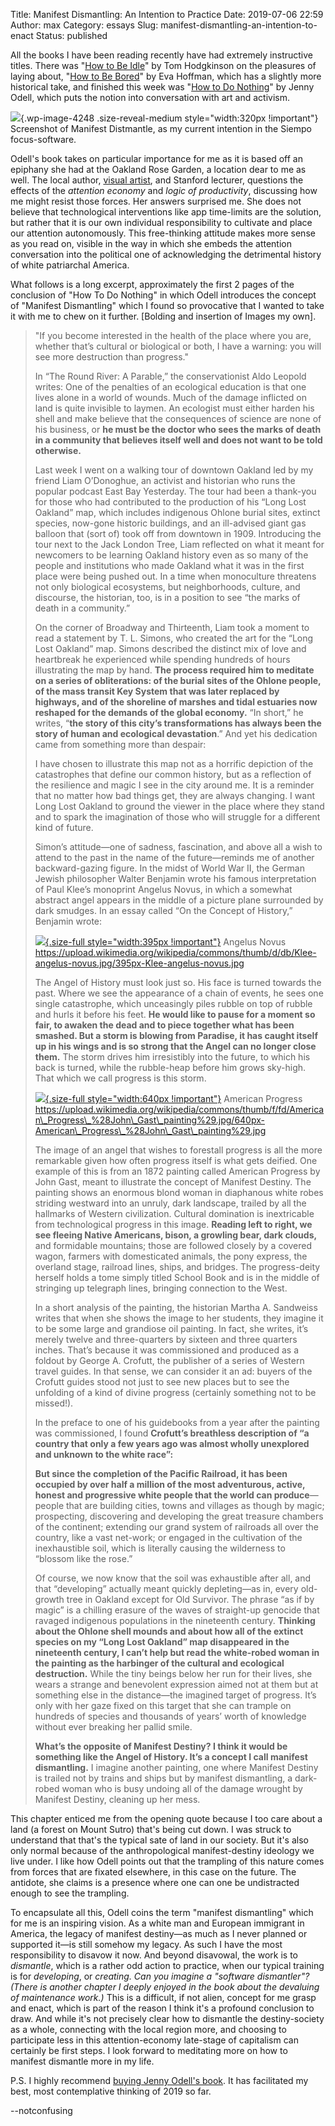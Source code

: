 Title: Manifest Dismantling: An Intention to Practice
Date: 2019-07-06 22:59
Author: max
Category: essays
Slug: manifest-dismantling-an-intention-to-enact
Status: published

All the books I have been reading recently have had extremely instructive titles. There was "[How to Be Idle](https://www.goodreads.com/book/show/623922.How_to_Be_Idle)" by Tom Hodgkinson on the pleasures of laying about, "[How to Be Bored](https://www.goodreads.com/book/show/27870870-how-to-be-bored)" by Eva Hoffman, which has a slightly more historical take, and finished this week was "[How to Do Nothing](https://www.goodreads.com/book/show/42771901-how-to-do-nothing)" by Jenny Odell, which puts the notion into conversation with art and activism.

![]({static}/images/uploads/2019/07/Screenshot-3-Jul-2019-10_27_46.png){.wp-image-4248 .size-reveal-medium style="width:320px !important"} Screenshot of Manifest Distmantle, as my current intention in the Siempo focus-software.

Odell's book takes on particular importance for me as it is based off an epiphany she had at the Oakland Rose Garden, a location dear to me as well. The local author, [visual artist](http://jennyodell.com/satellite.html), and Stanford lecturer, questions the effects of the *attention* *economy* and *logic of productivity*, discussing how me might resist those forces. Her answers surprised me. She does not believe that technological interventions like app time-limits are the solution, but rather that it is our own individual responsibility to cultivate and place our attention autonomously. This free-thinking attitude makes more sense as you read on, visible in the way in which she embeds the attention conversation into the political one of acknowledging the detrimental history of white patriarchal America.

What follows is a long excerpt, approximately the first 2 pages of the conclusion of "How To Do Nothing" in which Odell introduces the concept of "Manifest Dismantling" which I found so provocative that I wanted to take it with me to chew on it further. \[Bolding and insertion of Images my own\].

> "If you become interested in the health of the place where you are, whether that’s cultural or biological or both, I have a warning: you will see more destruction than progress."
>
> In “The Round River: A Parable,” the conservationist Aldo Leopold writes: One of the penalties of an ecological education is that one lives alone in a world of wounds. Much of the damage inflicted on land is quite invisible to laymen. An ecologist must either harden his shell and make believe that the consequences of science are none of his business, or **he must be the doctor who sees the marks of death in a community that believes itself well and does not want to be told otherwise.**
>
> Last week I went on a walking tour of downtown Oakland led by my friend Liam O’Donoghue, an activist and historian who runs the popular podcast East Bay Yesterday. The tour had been a thank-you for those who had contributed to the production of his “Long Lost Oakland” map, which includes indigenous Ohlone burial sites, extinct species, now-gone historic buildings, and an ill-advised giant gas balloon that (sort of) took off from downtown in 1909. Introducing the tour next to the Jack London Tree, Liam reflected on what it meant for newcomers to be learning Oakland history even as so many of the people and institutions who made Oakland what it was in the first place were being pushed out. In a time when monoculture threatens not only biological ecosystems, but neighborhoods, culture, and discourse, the historian, too, is in a position to see “the marks of death in a community.”
>
> On the corner of Broadway and Thirteenth, Liam took a moment to read a statement by T. L. Simons, who created the art for the “Long Lost Oakland” map. Simons described the distinct mix of love and heartbreak he experienced while spending hundreds of hours illustrating the map by hand. **The process required him to meditate on a series of obliterations: of the burial sites of the Ohlone people, of the mass transit Key System that was later replaced by highways, and of the shoreline of marshes and tidal estuaries now reshaped for the demands of the global economy.** “In short,” he writes, “**the story of this city’s transformations has always been the story of human and ecological devastation**.” And yet his dedication came from something more than despair:
>
> I have chosen to illustrate this map not as a horrific depiction of the catastrophes that define our common history, but as a reflection of the resilience and magic I see in the city around me. It is a reminder that no matter how bad things get, they are always changing. I want Long Lost Oakland to ground the viewer in the place where they stand and to spark the imagination of those who will struggle for a different kind of future.
>
> Simon’s attitude—one of sadness, fascination, and above all a wish to attend to the past in the name of the future—reminds me of another backward-gazing figure. In the midst of World War II, the German Jewish philosopher Walter Benjamin wrote his famous interpretation of Paul Klee’s monoprint Angelus Novus, in which a somewhat abstract angel appears in the middle of a picture plane surrounded by dark smudges. In an essay called “On the Concept of History,” Benjamin wrote:
>
> [![](https://upload.wikimedia.org/wikipedia/commons/thumb/d/db/Klee-angelus-novus.jpg/395px-Klee-angelus-novus.jpg){.size-full style="width:395px !important"}](https://upload.wikimedia.org/wikipedia/commons/thumb/d/db/Klee-angelus-novus.jpg/395px-Klee-angelus-novus.jpg) Angelus Novus https://upload.wikimedia.org/wikipedia/commons/thumb/d/db/Klee-angelus-novus.jpg/395px-Klee-angelus-novus.jpg
>
> The Angel of History must look just so. His face is turned towards the past. Where we see the appearance of a chain of events, he sees one single catastrophe, which unceasingly piles rubble on top of rubble and hurls it before his feet. **He would like to pause for a moment so fair, to awaken the dead and to piece together what has been smashed. But a storm is blowing from Paradise, it has caught itself up in his wings and is so strong that the Angel can no longer close them.** The storm drives him irresistibly into the future, to which his back is turned, while the rubble-heap before him grows sky-high. That which we call progress is this storm.
>
> [![](https://upload.wikimedia.org/wikipedia/commons/thumb/f/fd/American_Progress_%28John_Gast_painting%29.jpg/640px-American_Progress_%28John_Gast_painting%29.jpg){.size-full style="width:640px !important"}](https://upload.wikimedia.org/wikipedia/commons/thumb/f/fd/American_Progress_%28John_Gast_painting%29.jpg/640px-American_Progress_%28John_Gast_painting%29.jpg) American Progress https://upload.wikimedia.org/wikipedia/commons/thumb/f/fd/American\_Progress\_%28John\_Gast\_painting%29.jpg/640px-American\_Progress\_%28John\_Gast\_painting%29.jpg
>
> The image of an angel that wishes to forestall progress is all the more remarkable given how often progress itself is what gets deified. One example of this is from an 1872 painting called American Progress by John Gast, meant to illustrate the concept of Manifest Destiny. The painting shows an enormous blond woman in diaphanous white robes striding westward into an unruly, dark landscape, trailed by all the hallmarks of Western civilization. Cultural domination is inextricable from technological progress in this image. **Reading left to right, we see fleeing Native Americans, bison, a growling bear, dark clouds,** and formidable mountains; those are followed closely by a covered wagon, farmers with domesticated animals, the pony express, the overland stage, railroad lines, ships, and bridges. The progress-deity herself holds a tome simply titled School Book and is in the middle of stringing up telegraph lines, bringing connection to the West.
>
> In a short analysis of the painting, the historian Martha A. Sandweiss writes that when she shows the image to her students, they imagine it to be some large and grandiose oil painting. In fact, she writes, it’s merely twelve and three-quarters by sixteen and three quarters inches. That’s because it was commissioned and produced as a foldout by George A. Crofutt, the publisher of a series of Western travel guides. In that sense, we can consider it an ad: buyers of the Crofutt guides stood not just to see new places but to see the unfolding of a kind of divine progress (certainly something not to be missed!).
>
> In the preface to one of his guidebooks from a year after the painting was commissioned, I found **Crofutt’s breathless description of “a country that only a few years ago was almost wholly unexplored and unknown to the white race”:**
>
> **But since the completion of the Pacific Railroad, it has been occupied by over half a million of the most adventurous, active, honest and progressive white people that the world can produce**—people that are building cities, towns and villages as though by magic; prospecting, discovering and developing the great treasure chambers of the continent; extending our grand system of railroads all over the country, like a vast net-work; or engaged in the cultivation of the inexhaustible soil, which is literally causing the wilderness to “blossom like the rose.”
>
> Of course, we now know that the soil was exhaustible after all, and that “developing” actually meant quickly depleting—as in, every old-growth tree in Oakland except for Old Survivor. The phrase “as if by magic” is a chilling erasure of the waves of straight-up genocide that ravaged indigenous populations in the nineteenth century. **Thinking about the Ohlone shell mounds and about how all of the extinct species on my “Long Lost Oakland” map disappeared in the nineteenth century, I can’t help but read the white-robed woman in the painting as the harbinger of the cultural and ecological destruction.** While the tiny beings below her run for their lives, she wears a strange and benevolent expression aimed not at them but at something else in the distance—the imagined target of progress. It’s only with her gaze fixed on this target that she can trample on hundreds of species and thousands of years’ worth of knowledge without ever breaking her pallid smile.
>
> **What’s the opposite of Manifest Destiny? I think it would be something like the Angel of History. It’s a concept I call manifest dismantling.** I imagine another painting, one where Manifest Destiny is trailed not by trains and ships but by manifest dismantling, a dark-robed woman who is busy undoing all of the damage wrought by Manifest Destiny, cleaning up her mess.

This chapter enticed me from the opening quote because I too care about a land (a forest on Mount Sutro) that's being cut down. I was struck to understand that that's the typical sate of land in our society. But it's also only normal because of the anthropological manifest-destiny ideology we live under. I like how Odell points out that the trampling of this nature comes from forces that are fixated elsewhere, in this case on the future. The antidote, she claims is a presence where one can one be undistracted enough to see the trampling.

To encapsulate all this, Odell coins the term "manifest dismantling" which for me is an inspiring vision. As a white man and European immigrant in America, the legacy of manifest destiny—as much as I never planned or supported it—is still somehow my legacy. As such I have the most responsibility to disavow it now. And beyond disavowal, the work is to *dismantle*, which is a rather odd action to practice, when our typical training is for *developing*, or *creating. Can you imagine a "software dismantler"? (There is another chapter I deeply enjoyed in the book about the devaluing of maintenance work.)* This is a difficult, if not alien, concept for me grasp and enact, which is part of the reason I think it's a profound conclusion to draw. And while it's not precisely clear how to dismantle the destiny-society as a whole, connecting with the local region more, and choosing to participate less in this attention-economy late-stage of capitalism can certainly be first steps. I look forward to meditating more on how to manifest dismantle more in my life.

P.S. I highly recommend [buying Jenny Odell's book](https://www.goodreads.com/book/show/42771901-how-to-do-nothing). It has facilitated my best, most contemplative thinking of 2019 so far.

--notconfusing
